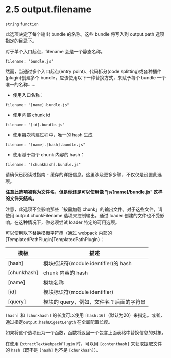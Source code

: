 # 2.5 output.filename

`string` `function`

此选项决定了每个输出 bundle 的名称。这些 bundle 将写入到 output.path 选项指定的目录下。

对于单个入口起点，filename 会是一个静态名称。

```JS
filename: "bundle.js"
```

然而，当通过多个入口起点(entry point)、代码拆分(code splitting)或各种插件(plugin)创建多个 bundle，应该使用以下一种替换方式，来赋予每个 bundle 一个唯一的名称……

- 使用入口名称：

```JS
filename: "[name].bundle.js"
```

- 使用内部 chunk id

```JS
filename: "[id].bundle.js"
```

- 使用每次构建过程中，唯一的 hash 生成

```JS
filename: "[name].[hash].bundle.js"
```

- 使用基于每个 chunk 内容的 hash：

```JS
filename: "[chunkhash].bundle.js"
```

请确保已阅读过指南 - 缓存的详细信息。这里涉及更多步骤，不仅仅是设置此选项。

**注意此选项被称为文件名，但是你还是可以使用像 "js/[name]/bundle.js" 这样的文件夹结构。**

注意，此选项不会影响那些「按需加载 chunk」的输出文件。对于这些文件，请使用 output.chunkFilename 选项来控制输出。通过 loader 创建的文件也不受影响。在这种情况下，你必须尝试 loader 特定的可用选项。

可以使用以下替换模板字符串（通过 webpack 内部的[TemplatedPathPlugin]TemplatedPathPlugin）：

| 模板 | 描述 |
| --- | --- |
| [hash] | 模块标识符(module identifier)的 hash |
| [chunkhash] | chunk 内容的 hash |
| [name] | 模块名称 |
| [id] | 模块标识符(module identifier) |
| [query] | 模块的 query，例如，文件名 ? 后面的字符串 |

`[hash]` 和 `[chunkhash]` 的长度可以使用 `[hash:16]`（默认为20）来指定。或者，通过指定`output.hashDigestLength` 在全局配置长度。

如果将这个选项设为一个函数，函数将返回一个包含上面表格中替换信息的对象。

在使用 `ExtractTextWebpackPlugin` 时，可以用 `[contenthash]` 来获取提取文件的 `hash`（既不是 `[hash]` 也不是 `[chunkhash]`）。